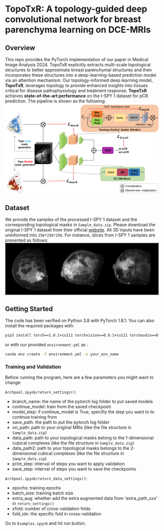 # TopoTxR: A topology-guided deep convolutional network for breast parenchyma learning on DCE-MRIs #

## Overview
This repo provides the PyTorch implementation of our paper in Medical Image Analysis 2024. TopoTxR explicitly extracts multi-scale topological structures to better approximate breast parenchymal structures and then incorporates these structures into a deep-learning-based prediction model via an attention mechanism. Our topology-informed deep learning model, **TopoTxR**, leverages topology to provide enhanced insights into tissues critical for disease pathophysiology and treatment response. **TopoTxR** achieves **state-of-the-art performance** on the I-SPY 1 dataset for pCR prediction. The pipeline is shown as the following:
![Our pipeline ](Figs/pipeline.png)

## Dataset
We provide the samples of the processed I-SPY 1 dataset and the corresponding topological masks in `Sample_data.zip`. Please download the original I-SPY 1 dataset from their official [website](https://www.cancerimagingarchive.net/collection/ispy1/). All 3D inputs have been uninformed into `256*256*256`. For instance, slices from I-SPY 1 samples are presented as follows:
![I-SPY 1](Figs/Example_slice.PNG)

## Getting Started 
The code has been verified on Python 3.8 with PyTorch 1.8.1. You can also install the required packages with:

```bash
pip3 install torch==1.8.1+cu111 torchvision==0.9.1+cu111 torchaudio==0.8.1 -f https://download.pytorch.org/whl/torch_stable.html
```
or with our provided `environment.yml` as :

```bash
conda env create -f environment.yml -n your_env_name
```

### Training and Validation ###
Before running the program, here are a few parameters you might want to change:

`Archpool.ipynb/return_settings()`:
- branch_name: the name of the pytorch log folder to put saved models
- continue_model: train from the saved checkpoint
- model_step: if continue_model is True, specifiy the step you want to to continue training from
- save_path: the path to put the pytorch log folder
- ori_path: path to your original MRIs (like the file structure in `Sample_data.zip`)
- data_path: path to your topological masks belong to the 1-dimensional cubical complexes (like the file structure in `Sample_data.zip`)
- data_path2: path to your topological masks belongs to the 2-dimensional cubical complexes (like the file structure in `Sample_data.zip`)
- print_step: interval of steps you want to apply validation
- save_step: interval of steps you want to save the checkpoints

`Archpool.ipynb/return_data_settings()`:
- epochs: training epochs
- batch_size: training batch size
- extra_aug: whether add the extra augmented data from 'extra_path_xxx' in `return_settings()`
- xfold: number of cross-validation folds
- fold_idx: the specific fold in cross-validation

Go to `Examples.ipynb` and hit run button.
